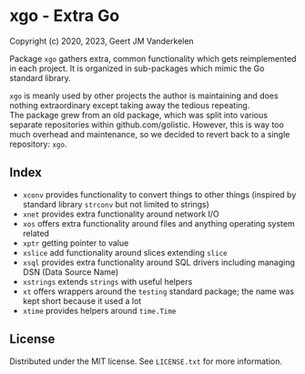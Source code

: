 xgo - Extra Go
==============

Copyright (c) 2020, 2023, Geert JM Vanderkelen

Package `xgo` gathers extra, common functionality which gets reimplemented
in each project. It is organized in sub-packages which mimic the Go standard
library.

`xgo` is meanly used by other projects the author is maintaining and does nothing
extraordinary except taking away the tedious repeating.  
The package grew from an old package, which was split into various separate
repositories within github.com/golistic. However, this is way too much overhead and
maintenance, so we decided to revert back to a single repository: `xgo`.

Index
-----

* `xconv` provides functionality to convert things to other things (inspired by 
  standard library `strconv` but not limited to strings)
* `xnet` provides extra functionality around network I/O
* `xos` offers extra functionality around files and anything operating system related
* `xptr` getting pointer to value
* `xslice` add functionality around slices extending `slice`
* `xsql` provides extra functionality around SQL drivers including managing DSN (Data Source Name)
* `xstrings` extends `strings` with useful helpers
* `xt` offers wrappers around the `testing` standard package; the name was kept
  short because it used a lot
* `xtime` provides helpers around `time.Time`

License
-------

Distributed under the MIT license. See `LICENSE.txt` for more information.

[1]: https://pkg.go.dev/std